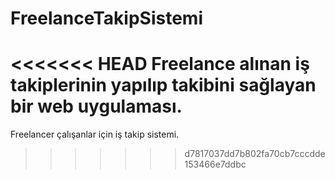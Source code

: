 # FreelanceTakipSistemi
<<<<<<< HEAD
 Freelance alınan iş takiplerinin yapılıp takibini sağlayan bir web uygulaması.
=======
Freelancer çalışanlar için iş takip sistemi.
>>>>>>> d7817037dd7b802fa70cb7cccdde153466e7ddbc
